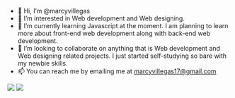 - 👋 Hi, I’m @marcyvillegas
- 👀 I’m interested in Web development and Web designing.
- 🌱 I’m currently learning Javascript at the moment. I am planning to learn more about front-end web development along with back-end web development.
- 💞️ I’m looking to collaborate on anything that is Web development and Web designing related projects. I just started self-studying so bare with my newbie skills.
- 📫 You can reach me by emailing me at marcyvillegas17@gmail.com


<div>
<img src="![marcyvillegas's Stats](https://github-readme-stats.vercel.app/api?username=marcyvillegas&theme=tokyonight&show_icons=true&hide_border=true&count_private=true)">
<img src="![marcyvillegas's Streak](https://github-readme-streak-stats.herokuapp.com/?user=marcyvillegas&theme=tokyonight&hide_border=true)">
</div>

